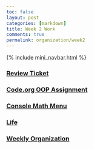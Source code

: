 ```yaml
---
toc: false
layout: post
categories: [markdown]
title: Week 2 Work
comments: true
permalink: organization/week2
---
```


{% include mini_navbar.html %}

### [Review Ticket](https://github.com/Saathvika-Ajith/APCSA-Fastpages/issues/4)

### [Code.org OOP Assignment](https://studio.code.org/s/csa1-2022)

### [Console Math Menu]()

### [Life]()

### [Weekly Organization]()
